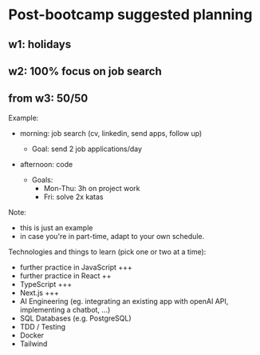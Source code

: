 # Post-bootcamp suggested planning


## w1: holidays

## w2: 100% focus on job search

## from w3: 50/50


Example:

- morning: job search (cv, linkedin, send apps, follow up)
  - Goal: send 2 job applications/day

- afternoon: code
  - Goals:
    - Mon-Thu: 3h on project work
    - Fri: solve 2x katas

Note: 
- this is just an example
- in case you're in part-time, adapt to your own schedule.


Technologies and things to learn (pick one or two at a time): 
- further practice in JavaScript +++
- further practice in React ++
- TypeScript +++
- Next.js +++
- AI Engineering (eg. integrating an existing app with openAI API, implementing a chatbot, ...)
- SQL Databases (e.g. PostgreSQL)
- TDD / Testing
- Docker
- Tailwind


